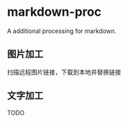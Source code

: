 # markdown-proc

A additional processing for markdown.

## 图片加工

扫描远程图片链接，下载到本地并替换链接

## 文字加工

TODO
